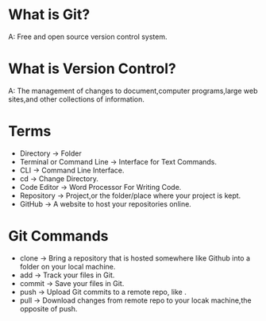 # What is Git?

A: Free and open source version control system.

# What is Version Control?

A: The management of changes to document,computer programs,large web sites,and other collections of information.

# Terms
* Directory -> Folder
* Terminal or Command Line -> Interface for Text Commands.
* CLI -> Command Line Interface.
* cd -> Change Directory.
* Code Editor -> Word Processor For Writing Code.
* Repository -> Project,or the folder/place where your project is kept.
* GitHub -> A website to host your repositories online.

# Git Commands
* clone -> Bring a repository that is hosted somewhere like Github into a folder on your local machine.
* add -> Track your files in Git.
* commit -> Save your files in Git.
* push -> Upload Git commits to a remote repo, like .
* pull -> Download changes from remote repo to your locak machine,the opposite of push.
